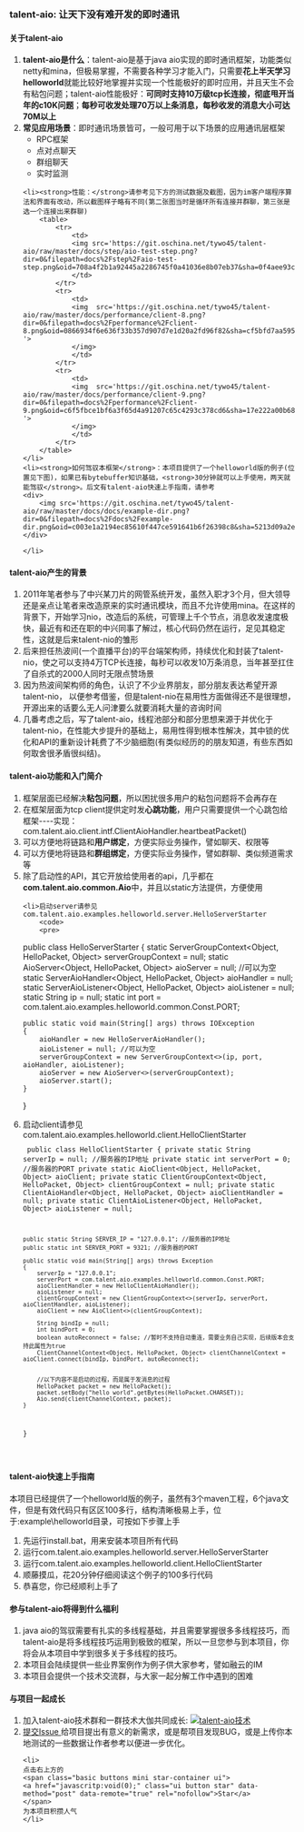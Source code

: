 <h3>
  talent-aio: 让天下没有难开发的即时通讯
</h3>

<h4>
  关于talent-aio
</h4>
<ol>
	<li><strong>talent-aio是什么</strong>：talent-aio是基于java aio实现的即时通讯框架，功能类似netty和mina，但极易掌握，不需要各种学习才能入门，只需要<strong>花上半天学习helloworld</strong>就能比较好地掌握并实现一个性能极好的即时应用，并且天生不会有粘包问题；talent-aio性能极好：<strong>可同时支持10万级tcp长连接，彻底甩开当年的c10K问题</strong>；<strong>每秒可收发处理70万以上条消息，每秒收发的消息大小可达70M以上</strong>
	</li>
	<li><strong>常见应用场景</strong>：即时通讯场景皆可，一般可用于以下场景的应用通讯层框架
		<ul>
			<li>RPC框架</li>
			<li>点对点聊天</li>
			<li>群组聊天</li>
			<li>实时监测</li>
		</ul>
	</li>

	<li><strong>性能：</strong>请参考见下方的测试数据及截图，因为im客户端程序算法和界面有改动，所以截图样子略有不同(第二张图当时是循环所有连接并群聊，第三张是选一个连接出来群聊)
		<table>
			<tr>
				<td>
				<img src='https://git.oschina.net/tywo45/talent-aio/raw/master/docs/step/aio-test-step.png?dir=0&filepath=docs%2Fstep%2Faio-test-step.png&oid=708a4f2b1a92445a2286745f0a41036e8b07eb37&sha=0f4aee93cde52c3a481db88555edca4d2f8ee14f'>
				</td>
			</tr>
			<tr>
				<td>
				<img  src='https://git.oschina.net/tywo45/talent-aio/raw/master/docs/performance/client-8.png?dir=0&filepath=docs%2Fperformance%2Fclient-8.png&oid=0866934f6e636f33b357d907d7e1d20a2fd96f82&sha=cf5bfd7aa595d9698a61f8379c14a7857e8da188 '>
				</img>
				</td>
			</tr>
			<tr>
				<td>
				<img  src='https://git.oschina.net/tywo45/talent-aio/raw/master/docs/performance/client-9.png?dir=0&filepath=docs%2Fperformance%2Fclient-9.png&oid=c6f5fbce1bf6a3f65d4a91207c65c4293c378cd6&sha=17e222a00b68dd4029fd5ed15e839cb340317554 '>
				</img>
				</td>
			</tr>
		</table>
	</li>
	<li><strong>如何驾驭本框架</strong>：本项目提供了一个helloworld版的例子(位置见下图)，如果已有bytebuffer知识基础，<strong>30分钟就可以上手使用，两天就能驾驭</strong>。后文有talent-aio快速上手指南，请参考
	<div>
		<img src='https://git.oschina.net/tywo45/talent-aio/raw/master/docs/docs/example-dir.png?dir=0&filepath=docs%2Fdocs%2Fexample-dir.png&oid=c003e1a2194ec85610f447ce591641b6f26398c8&sha=5213d09a2ebea417b6f0d1bb08b061da294e2f2e'/>
	</div>
	
	</li>
</ol>


<h4>
  talent-aio产生的背景
</h4>
<ol>
	<li>2011年笔者参与了中兴某刀片的网管系统开发，虽然入职才3个月，但大领导还是亲点让笔者来改造原来的实时通讯模块，而且不允许使用mina。在这样的背景下，开始学习nio，改造后的系统，可管理上千个节点，消息收发速度极快，最近有和还在职的中兴同事了解过，核心代码仍然在运行，足见其稳定性，这就是后来talent-nio的雏形</li>
	<li>后来担任热波间(一个直播平台)的平台端架构师，持续优化和封装了talent-nio，使之可以支持4万TCP长连接，每秒可以收发10万条消息，当年甚至扛住了自杀式的2000人同时无限点赞场景</li>
	<li>因为热波间架构师的角色，认识了不少业界朋友，部分朋友表达希望开源talent-nio， 以便参考借鉴，但是talent-nio在易用性方面做得还不是很理想，开源出来的话要么无人问津要么就要消耗大量的咨询时间</li>
	<li>几番考虑之后，写了talent-aio，线程池部分和部分思想来源于并优化于talent-nio，在性能大步提升的基础上，易用性得到根本性解决，其中锁的优化和API的重新设计耗费了不少脑细胞(有类似经历的的朋友知道，有些东西如何取舍很矛盾很纠结)。</li>
</ol>


<h4>
  talent-aio功能和入门简介
</h4>
<ol>
	<li>框架层面已经解决<strong>粘包问题</strong>，所以困扰很多用户的粘包问题将不会再存在</li>
	<li>在框架层面为tcp client提供定时发<strong>心跳功能</strong>，用户只需要提供一个心跳包给框架----实现：com.talent.aio.client.intf.ClientAioHandler.heartbeatPacket()</li>
	<li>可以方便地将链路和<strong>用户绑定</strong>，方便实际业务操作，譬如聊天、权限等</li>
	<li>可以方便地将链路和<strong>群组绑定</strong>，方便实际业务操作，譬如群聊、类似频道需求等</li>
	<li>除了启动性的API，其它开放给使用者的api，几乎都在<strong>com.talent.aio.common.Aio</strong>中，并且以static方法提供，方便使用</li>
	
	<li>启动server请参见com.talent.aio.examples.helloworld.server.HelloServerStarter
		<code>
		<pre>
public class HelloServerStarter
{
	static ServerGroupContext<Object, HelloPacket, Object> serverGroupContext = null;
	static AioServer<Object, HelloPacket, Object> aioServer = null; //可以为空
	static ServerAioHandler<Object, HelloPacket, Object> aioHandler = null;
	static ServerAioListener<Object, HelloPacket, Object> aioListener = null;
	static String ip = null;
	static int port = com.talent.aio.examples.helloworld.common.Const.PORT;

	public static void main(String[] args) throws IOException
	{
		aioHandler = new HelloServerAioHandler();
		aioListener = null; //可以为空
		serverGroupContext = new ServerGroupContext<>(ip, port, aioHandler, aioListener);
		aioServer = new AioServer<>(serverGroupContext);
		aioServer.start();
	}
}
		</pre>
		</code>
	</li>
	<li>启动client请参见com.talent.aio.examples.helloworld.client.HelloClientStarter
		<code>
		<pre>
public class HelloClientStarter
{
	private static String serverIp = null; //服务器的IP地址
	private static int serverPort = 0; //服务器的PORT
	private static AioClient<Object, HelloPacket, Object> aioClient;
	private static ClientGroupContext<Object, HelloPacket, Object> clientGroupContext = null;
	private static ClientAioHandler<Object, HelloPacket, Object> aioClientHandler = null;
	private static ClientAioListener<Object, HelloPacket, Object> aioListener = null;

	public static String SERVER_IP = "127.0.0.1"; //服务器的IP地址
	public static int SERVER_PORT = 9321; //服务器的PORT

	public static void main(String[] args) throws Exception
	{
		serverIp = "127.0.0.1";
		serverPort = com.talent.aio.examples.helloworld.common.Const.PORT;
		aioClientHandler = new HelloClientAioHandler();
		aioListener = null;
		clientGroupContext = new ClientGroupContext<>(serverIp, serverPort, aioClientHandler, aioListener);
		aioClient = new AioClient<>(clientGroupContext);

		String bindIp = null;
		int bindPort = 0;
		boolean autoReconnect = false; //暂时不支持自动重连，需要业务自己实现，后续版本会支持此属性为true
		ClientChannelContext<Object, HelloPacket, Object> clientChannelContext = aioClient.connect(bindIp, bindPort, autoReconnect);

		
		//以下内容不是启动的过程，而是属于发消息的过程
		HelloPacket packet = new HelloPacket();
		packet.setBody("hello world".getBytes(HelloPacket.CHARSET));
		Aio.send(clientChannelContext, packet);
	}
}
		</pre>
		</code>
	</li>
</ol>


<h4>
  talent-aio快速上手指南
</h4>
本项目已经提供了一个helloworld版的例子，虽然有3个maven工程，6个java文件，但是有效代码只有区区100多行，结构清晰极易上手，位于:example\helloworld目录，可按如下步骤上手
<ol>
	<li>先运行install.bat，用来安装本项目所有代码</li>
	<li>运行com.talent.aio.examples.helloworld.server.HelloServerStarter</li>
	<li>运行com.talent.aio.examples.helloworld.client.HelloClientStarter</li>
	<li>顺藤摸瓜，花20分钟仔细阅读这个例子的100多行代码</li>
	<li>恭喜您，你已经顺利上手了</li>
</ol>


<h4>
  参与talent-aio将得到什么福利
</h4>
<ol>
	<li>java aio的驾驭需要有扎实的多线程基础，并且需要掌握很多多线程技巧，而talent-aio是将多线程技巧运用到极致的框架，所以一旦您参与到本项目，你将会从本项目中学到很多关于多线程的技巧。</li>
	<li>本项目会陆续提供一些业界案例作为例子供大家参考，譬如融云的IM</li>
	<li>本项目会提供一个技术交流群，与大家一起分解工作中遇到的困难</li>
</ol>


<h4>
  与项目一起成长
</h4>
<ol>
	<li>
	加入talent-aio技术群和一群技术大伽共同成长:
	<a  target="_blank" href="http://shang.qq.com/wpa/qunwpa?idkey=95588b929b2832f606f4deb74a423d61257f3c08b9790ac57c29aebd09364459">
    <img border="0" src="http://pub.idqqimg.com/wpa/images/group.png" alt="talent-aio技术" title="talent-aio技术">
	</a>
	</li>
	<li>
	<a 
      href="/tywo45/talent-aio/issues/new?issue%5Bassignee_id%5D=&amp;issue%5Bmilestone_id%5D="
      class="ui mini green button"
      title="提交issue">
    <i class="icon plus"></i>提交Issue
	</a>
	给项目提出有意义的新需求，或是帮项目发现BUG，或是上传你本地测试的一些数据让作者参考以便进一步优化。
	</li>

	<li>
	点击右上方的
	<span class="basic buttons mini star-container ui">
	<a href="javascritp:void(0);" class="ui button star" data-method="post" data-remote="true" rel="nofollow">Star</a>
	</span>
	为本项目积攒人气
	</li>
</ol>




